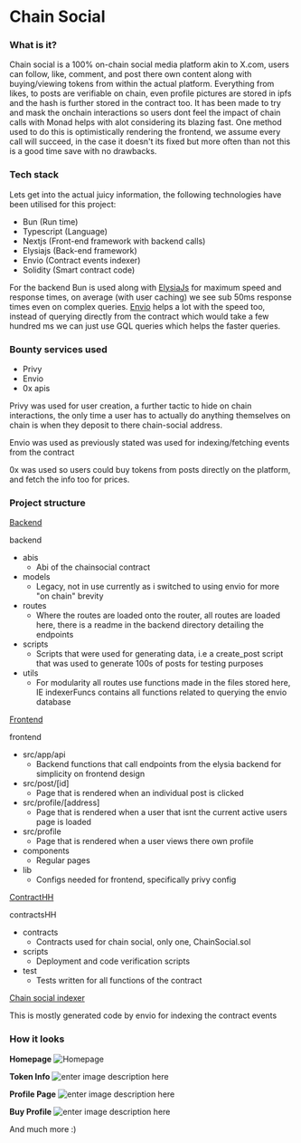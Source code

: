 # Chain Social

### What is it? 

Chain social is a 100% on-chain social media platform akin to X.com, users can follow, like, comment, and post there own content along with buying/viewing tokens from within the actual platform. Everything from likes, to posts are verifiable on chain, even profile pictures are stored in ipfs and the hash is further stored in the contract too. It has been made to try and mask the onchain interactions so users dont feel the impact of chain calls with Monad helps with alot considering its blazing fast.  One method used to do this is optimistically rendering the frontend, we assume every call will succeed, in the case it doesn't its fixed but more often than not this is a good time save with no drawbacks.

### Tech stack

Lets get into the actual juicy information, the following technologies have been utilised for this project:

- Bun (Run time)
- Typescript (Language)
- Nextjs (Front-end framework with backend calls)
- Elysiajs (Back-end framework)
- Envio (Contract events indexer)
- Solidity (Smart contract code)

For the backend Bun is used along with [ElysiaJs](https://elysiajs.com/) for maximum speed and response times, on average (with user caching) we see sub 50ms response times even on complex queries. [Envio](https://envio.dev) helps a lot with the speed too, instead of querying directly from the contract which would take a few hundred ms we can just use GQL queries which helps the faster queries.

### Bounty services used

- Privy
- Envio
- 0x apis

Privy was used for user creation, a further tactic to hide on chain interactions, the only time a user has to actually do anything themselves on chain is when they deposit to there chain-social address.

Envio was used as previously stated was used for indexing/fetching events from the contract

0x was used so users could buy tokens from posts directly on the platform, and fetch the info too for prices.

### Project structure

<u>Backend</u>

backend
- abis
	- Abi of the chainsocial contract
- models
	- Legacy, not in use currently as i switched to using envio for more "on chain" brevity
- routes
	- Where the routes are loaded onto the router, all routes are loaded here, there is a readme in the backend directory detailing the endpoints
- scripts
	- Scripts that were used for generating data, i.e a create_post script that was used to generate 100s of posts for testing purposes
- utils
	- For modularity all routes use functions made in the files stored here, IE indexerFuncs contains all functions related to querying the envio database

<u>Frontend</u>

frontend
- src/app/api
	- Backend functions that call endpoints from the elysia backend for simplicity on frontend design
- src/post/[id]
	- Page that is rendered when an individual post is clicked
- src/profile/[address]
	- Page that is rendered when a user that isnt the current active users page is loaded
- src/profile
	- Page that is rendered when a user views there own profile
- components
	- Regular pages
- lib
	- Configs needed for frontend, specifically privy config

<u>ContractHH</u>

contractsHH
- contracts
	- Contracts used for chain social, only one, ChainSocial.sol
- scripts
	- Deployment and code verification scripts
- test
	- Tests written for all functions of the contract

<u>Chain social indexer</u>

This is mostly generated code by envio for indexing the contract events


### How it looks

__Homepage__
![Homepage](https://imgur.com/CPfKcCg.png)

__Token Info__
![enter image description here](https://imgur.com/zPxtnbW.png)

__Profile Page__
![enter image description here](https://imgur.com/fHD2kAw.png)

__Buy Profile__
![enter image description here](https://imgur.com/9pKxW6Y.png)

And much more :)